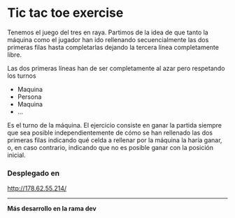 # Tic tac toe exercise

Tenemos el juego del tres en raya. Partimos de la idea de que tanto la máquina como el jugador han ido rellenando secuencialmente las dos primeras filas hasta completarlas dejando la tercera línea completamente libre.

Las dos primeras líneas han de ser completamente al azar pero respetando los turnos

- Maquina
- Persona
- Maquina
- ...

Es el turno de la máquina. El ejercicio consiste en ganar la partida siempre que sea posible independientemente de cómo se han rellenado las dos primeras filas indicando qué celda a rellenar por la máquina la haría ganar, o, en caso contrario, indicando que no es posible ganar con la posición inicial.

### Desplegado en

http://178.62.55.214/

<hr>

**Más desarrollo en la rama dev**
